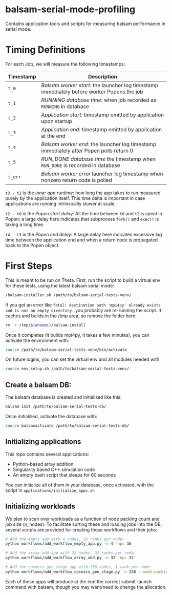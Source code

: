 # balsam-serial-mode-profiling
Contains application tools and scripts for measuring balsam performance in serial mode.

# Timing Definitions

For each Job, we will measure the following timestamps:

| Timestamp | Description |
| --------- | ----------- |
| `t_0`     | *Balsam worker start:* the launcher log timestamp immediately before worker Popens the job |
| `t_1`     | *RUNNING database time:* when job recorded as `RUNNING` in database |
| `t_2`     | *Application start:* timestamp emitted by application upon startup |
| `t_3`     | *Application end:* timestamp emitted by application at the end |
| `t_4`     | *Balsam worker end:* the launcher log timestamp immediately after Popen polls return 0 |
| `t_5`     | *RUN_DONE database time* the timestamp when `RUN_DONE` is recorded in database |
| `t_err`     | *Balsam worker error* launcher log timestamp when nonzero return code is polled |

`t3 - t2` is the *inner app runtime*: how long the app takes to run measured purely by the application itself.
This time delta is important in case applications are running intrinsically slower at scale.

`t2 - t0` is the *Popen start delay*: All the time between `t0` and `t2` is spent in Popen; a large delay here
indicates that subprocess `fork()` and `exec()` is taking a long time.

`t4 - t3` is the *Popen end delay*: A large delay here indicates excessive lag time between the application end and when a return code is propagated back to the Popen object.

# First Steps

This is meant to be run on Theta.  First, run the script to build a virtual env for these tests, using the latest balsam serial mode:
```bash
/balsam-installer.sh /path/to/balsam-serial-tests-venv/
```

If you get an error like `fatal: destination path 'mpi4py' already exists and is not an empty directory.` you probably are re-running the script.  It caches and builds in the /tmp area, so remove the folder here:

```bash
rm -r /tmp/$(whoami)/balsam-install
```

Once it completes (it builds mpi4py, it takes a few minutes), you can activate the environment with:
```bash
source /path/to/balsam-serial-tests-venv/bin/activate
```

On future logins, you can set the virtual env and all modules needed with:
```bash
source env_setup.sh /path/to/balsam-serial-tests-venv/
```

## Create a balsam DB:

The balsam database is created and initialized like this:
```bash
balsam init /path/to/balsam-serial-tests-db/
```

Once initialized, activate the database with:
```bash
source balsamactivate /path/to/balsam-serial-tests-db/
```

## Initializing applications

This repo contains several applications:
- Python-based array addition
- Singularity based C++ simulation code
- An empty bash script that sleeps for 60 seconds

You can initialize all of them in your database, once activated, with the script in `applications/initialize_apps.sh`

## Initializing workloads

We plan to scan over workloads as a function of node packing count and job size (n_nodes).  To facilitate sorting these and loading jobs into the DB, several scripts are provided for creating these workflows and their jobs:

```bash
# Add the empty app with 4 nodes, 16 ranks per node:
python workflows/add_workflow_empty_app.py -n 4 -npc 16

# Add the array_add app with 32 nodes, 32 ranks per node:
python workflows/add_workflow_array_add.py -n 32 -npc 32

# Add the cosmics_gen_stage app with 256 nodes, 1 rank per node:
python workflows/add_workflow_cosmics_gen_stage.py -n 256 --node-packing-count 1
```

Each of these apps will produce at the end the correct submit-launch command with balsam, though you may want/need to change the allocation.
